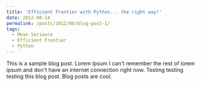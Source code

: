 ```yaml
---
title: 'Efficient Frontier with Python... the right way!'
date: 2012-08-14
permalink: /posts/2012/08/blog-post-1/
tags:
  - Mean Variance
  - Efficient Frontier
  - Python
---
```


This is a sample blog post. Lorem ipsum I can't remember the rest of lorem ipsum and don't have an internet connection right now. Testing testing testing this blog post. Blog posts are cool.

